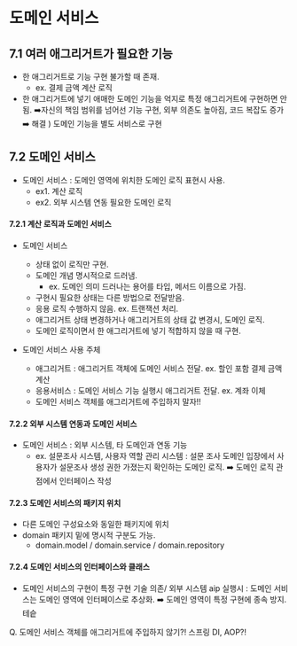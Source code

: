 # 도메인 서비스

## 7.1 여러 애그리거트가 필요한 기능

* 한 애그리거트로 기능 구현 불가할 때 존재.
	* ex. 결제 금액 계산 로직
* 한 애그리거트에 넣기 애매한 도메인 기능을 억지로 특정 애그리거트에 구현하면 안됨. 
	➡️자신의 책임 범위를 넘어선 기능 구현, 외부 의존도 높아짐, 코드 복잡도 증가
➡️ 해결 ) 도메인 기능을 별도 서비스로 구현

## 7.2 도메인 서비스

* 도메인 서비스 : 도메인 영역에 위치한 도메인 로직 표현시 사용.
	* ex1. 계산 로직
	* ex2. 외부 시스템 연동 필요한 도메인 로직

#### 7.2.1 계산 로직과 도메인 서비스
* 도메인 서비스 
	* 상태 없이 로직만 구현. 
	* 도메인 개념 명시적으로 드러냄.
		* ex. 도메인 의미 드러나는 용어를 타입, 메서드 이름으로 가짐.
	* 구현시 필요한 상태는 다른 방법으로 전달받음.
	* 응용 로직 수행하지 않음. ex. 트랜잭션 처리.
	* 애그리거트 상태 변경하거나 애그리거트의 상태 값 변경시, 도메인 로직.
	* 도메인 로직이면서 한 애그리거트에 넣기 적합하지 않을 때 구현.

* 도메인 서비스 사용 주체
	* 애그리거트 : 애그리거트 객체에 도메인 서비스 전달. ex. 할인 포함 결제 금액 계산
	* 응용서비스 : 도메인 서비스 기능 실행시 애그리거트 전달. ex. 계좌 이체
	* 도메인 서비스 객체를 애그리거트에 주입하지 말자!!

#### 7.2.2 외부 시스템 연동과 도메인 서비스
* 도메인 서비스 : 외부 시스템, 타 도메인과 연동 기능
	* ex. 설문조사 시스템, 사용자 역할 관리 시스템 
		: 설문 조사 도메인 입장에서 사용자가 설문조사 생성 권한 가졌는지 확인하는 도메인 로직.
		➡️ 도메인 로직 관점에서 인터페이스 작성 

#### 7.2.3 도메인 서비스의 패키지 위치
* 다른 도메인 구성요소와 동일한 패키지에 위치
* domain 패키지 밑에 명시적 구분도 가능.
	* domain.model / domain.service / domain.repository

#### 7.2.4 도메인 서비스의 인터페이스와 클래스
* 도메인 서비스의 구현이 특정 구현 기술 의존/ 외부 시스템 aip 실행시 : 도메인 서비스는 도메인 영역에 인터페이스로 추상화.
	➡️ 도메인 영역이 특정 구현에 종속 방지. 테슽



Q. 도메인 서비스 객체를 애그리거트에 주입하지 않기?! 스프링 DI, AOP?!